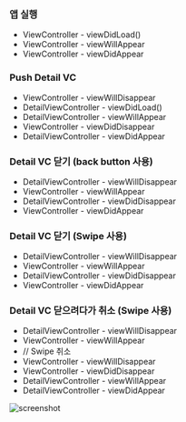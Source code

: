 ### 앱 실행
- ViewController - viewDidLoad()
- ViewController - viewWillAppear
- ViewController - viewDidAppear

### Push Detail VC
- ViewController - viewWillDisappear
- DetailViewController - viewDidLoad()
- DetailViewController - viewWillAppear
- ViewController - viewDidDisappear
- DetailViewController - viewDidAppear

### Detail VC 닫기 (back button 사용)
- DetailViewController - viewWillDisappear
- ViewController - viewWillAppear
- DetailViewController - viewDidDisappear
- ViewController - viewDidAppear

### Detail VC 닫기 (Swipe 사용)
- DetailViewController - viewWillDisappear
- ViewController - viewWillAppear
- DetailViewController - viewDidDisappear
- ViewController - viewDidAppear

### Detail VC 닫으려다가 취소 (Swipe 사용)
- DetailViewController - viewWillDisappear
- ViewController - viewWillAppear
- // Swipe 취소
- ViewController - viewWillDisappear
- ViewController - viewDidDisappear
- DetailViewController - viewWillAppear
- DetailViewController - viewDidAppear

![screenshot](CodeSamples/ViewController/ViewState/ViewStates.png)